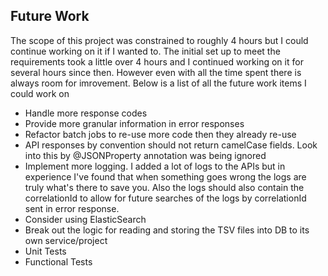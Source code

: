 ## Future Work

The scope of this project was constrained to roughly 4 hours but I could continue working on it if I wanted to. The initial set up to meet the requirements took a little over 4 hours and I continued working on it for several hours since then. However even with all the time spent there is always room for imrovement. Below is a list of all the future work items I could work on

- Handle more response codes
- Provide more granular information in error responses
- Refactor batch jobs to re-use more code then they already re-use
- API responses by convention should not return camelCase fields. Look into this by @JSONProperty annotation was being ignored
- Implement more logging. I added a lot of logs to the APIs but in experience I've found that when something goes wrong the logs are truly what's there to save you. Also the logs should also contain the correlationId to allow for future searches of the logs by correlationId sent in error response.
- Consider using ElasticSearch
- Break out the logic for reading and storing the TSV files into DB to its own service/project
- Unit Tests
- Functional Tests
